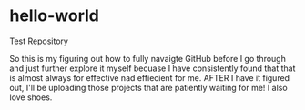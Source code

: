 # hello-world
Test Repository


So this is my figuring out how to fully navaigte GitHub before I go through and just further explore it myself becuase I have consistently found that that is almost always for effective nad effiecient for me. 
AFTER I have it figured out, I'll be uploading those projects that are patiently waiting for me!
I also love shoes.
